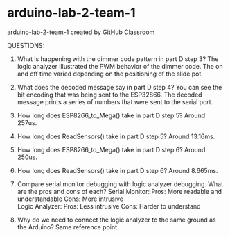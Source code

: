 # arduino-lab-2-team-1
arduino-lab-2-team-1 created by GitHub Classroom

QUESTIONS:
1.   What is happening with the dimmer code pattern in part D step 3? 
        The logic analyzer illustrated the PWM behavior of the dimmer code. The on and off time varied depending on the positioning of the slide pot.

2.   What does the decoded message say in part D step 4? 
        You can see the bit encoding that was being sent to the ESP32866. The decoded message prints a series of numbers that were sent to the serial port.

3.   How long does ESP8266_to_Mega() take in part D step 5? 
        Around 257us.

4.   How long does  ReadSensors() take in part D step 5?
        Around 13.16ms.

5.   How long does ESP8266_to_Mega() take in part D step 6? 
        Around 250us.

6.   How long does  ReadSensors() take in part D step 6?
        Around 8.665ms.

7.   Compare serial monitor debugging with logic analyzer debugging. What are the pros and cons of each?
        Serial Monitor:
          Pros: More readable and understandable
          Cons: More intrusive  
        Logic Analyzer:
          Pros: Less intrusive
          Cons: Harder to understand

8.   Why do we need to connect the logic analyzer to the same ground as the Arduino?
         Same reference point.

